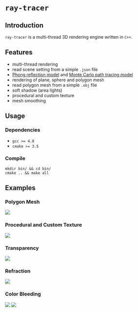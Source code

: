 # `ray-tracer`

## Introduction

`ray-tracer` is a multi-thread 3D rendering engine written in `C++`.

## Features
* multi-thread rendering
* read scene setting from a simple `.json` file
* [Phong reflection model](http://en.wikipedia.org/wiki/Phong_reflection_model) and [Monte Carlo path tracing model](http://en.wikipedia.org/wiki/Path_tracing)
* rendering of plane, sphere and polygon mesh
* read polygon mesh from a simple `.obj` file
* soft shadow (area lights)
* procedural and custom texture
* mesh smoothing

## Usage

### Dependencies
* `gcc >= 4.8`
* `cmake >= 3.5`

### Compile
```
mkdir bin/ && cd bin/
cmake .. && make all
```
## Examples

### Polygon Mesh
![](https://raw.githubusercontent.com/zhijian-liu/ray-tracer/master/images/mesh.ppm?token=AFg7pV3xTZX2tQGvdtCeE8_Y_Sh5q2uwks5Y7XSnwA%3D%3D)

### Procedural and Custom Texture
![](https://raw.githubusercontent.com/zhijian-liu/ray-tracer/master/images/texture.ppm?token=AFg7pVeGzE6vHhxvi03-9AaBNGDHQwH1ks5Y7I-fwA%3D%3D)

### Transparency
![](https://raw.githubusercontent.com/zhijian-liu/ray-tracer/master/images/transparency.ppm?token=AFg7pUHTkBg7N22VosFDAC0Y5MFnflzjks5Y7I-4wA%3D%3D)

### Refraction
![](https://raw.githubusercontent.com/zhijian-liu/ray-tracer/master/images/refraction.ppm?token=AFg7pdFSghDaS4idWkg84B3numM0SBF0ks5Y7I_rwA%3D%3D)

### Color Bleeding
![](https://raw.githubusercontent.com/zhijian-liu/ray-tracer/master/images/sphere-bleeding.ppm?token=AFg7pX8h4UQTZXlV17-0hRY0Oh4VZCGrks5Y7OmCwA%3D%3D)
![](https://raw.githubusercontent.com/zhijian-liu/ray-tracer/master/images/plane-bleeding.ppm?token=AFg7pZWaQqfyg-nGGKbHSwmk3CowFyRVks5Y7OmAwA%3D%3D)

